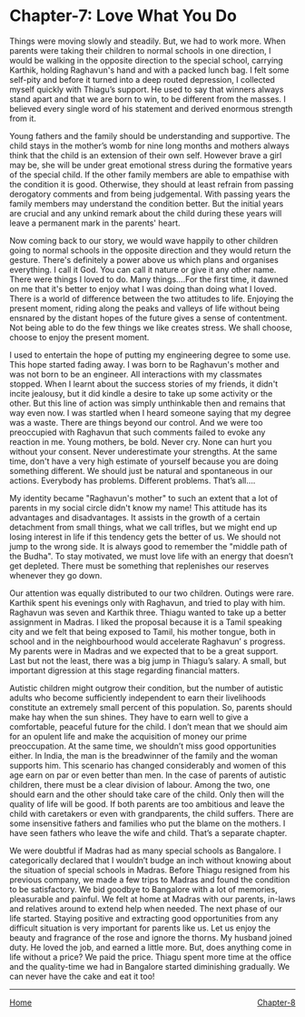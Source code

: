 # Chapter-7: Love What You Do

Things were moving slowly and steadily. But, we had to work more. When parents were taking their children to normal schools in one direction, I would be walking in the opposite direction to the special school, carrying Karthik, holding Raghavun's hand and with a packed lunch bag. I felt some self-pity and before it turned into a deep routed depression, I collected myself quickly with Thiagu’s support. He used to say that winners always stand apart and that we are born to win, to be different from the masses. I believed every single word of his statement and derived enormous strength from it.

Young fathers and the family should be understanding and supportive. The child stays in the mother’s womb for nine long months and mothers always think that the child is an extension of their own self. However brave a girl may be, she will be under great emotional stress during the formative years of the special child. If the other family members are able to empathise with the condition it is good. Otherwise, they should at least refrain from passing derogatory comments and from being judgemental. With passing years the family members may understand the condition better. But the initial years are crucial and any unkind remark about the child during these years will leave a permanent mark in the parents' heart.

Now coming back to our story, we would wave happily to other children going to normal schools in the opposite direction and they would return the gesture. There's definitely a power above us which plans and organises everything. I call it God. You can call it nature or give it any other name. There were things I loved to do. Many things….For the first time, it dawned on me that it's better to enjoy what I was doing than doing what I loved. There is a world of difference between the two attitudes to life. Enjoying the present moment, riding along the peaks and valleys of life without being ensnared by the distant hopes of the future gives a sense of contentment. Not being able to do the few things we like creates stress. We shall choose, choose to enjoy the present moment.

I used to entertain the hope of putting my engineering degree to some use. This hope started fading away. I was born to be Raghavun's mother and was not born to be an engineer. All interactions with my classmates stopped. When I learnt about the success stories of my friends, it didn't incite jealousy, but it did kindle a desire to take up some activity or the other. But this line of action was simply unthinkable then and remains that way even now. I was startled when I heard someone saying that my degree was a waste. There are things beyond our control. And we were too preoccupied with Raghavun that such comments failed to evoke any reaction in me. Young mothers, be bold. Never cry. None can hurt you without your consent. Never underestimate your strengths. At the same time, don't have a very high estimate of yourself because you are doing something different. We should just be natural and spontaneous in our actions. Everybody has problems. Different problems. That’s all….

My identity became "Raghavun's mother" to such an extent that a lot of parents in my social circle didn't know my name! This attitude has its advantages and disadvantages. It assists in the growth of a certain detachment from small things, what we call trifles, but we might end up losing interest in life if this tendency gets the better of us. We should not jump to the wrong side. It is always good to remember the "middle path of the Budha". To stay motivated, we must love life with an energy that doesn’t get depleted. There must be something that replenishes our reserves whenever they go down. 

Our attention was equally distributed to our two children. Outings were rare. Karthik spent his evenings only with Raghavun, and tried to play with him. Raghavun was seven and Karthik three. Thiagu wanted to take up a better assignment in Madras. I liked the proposal because it is a Tamil speaking city and we felt that being exposed to Tamil, his mother tongue, both in school and in the neighbourhood would accelerate Raghavun’ s progress. My parents were in Madras and we expected that to be a great support. Last but not the least, there was a big jump in Thiagu’s salary. A small, but important digression at this stage regarding financial matters.

Autistic children might outgrow their condition, but the number of autistic adults who become sufficiently independent to earn their livelihoods constitute an extremely small percent of this population. So, parents should make hay when the sun shines. They have to earn well to give a comfortable, peaceful future for the child. I don’t mean that we should aim for an opulent life and make the acquisition of money our prime preoccupation. At the same time, we shouldn’t miss good opportunities either. In India, the man is the breadwinner of the family and the woman supports him. This scenario has changed considerably and women of this age earn on par or even better than men. In the case of parents of autistic children, there must be a clear division of labour. Among the two, one should earn and the other should take care of the child. Only then will the quality of life will be good. If both parents are too ambitious and leave the child with caretakers or even with grandparents, the child suffers. There are some insensitive fathers and families who put the blame on the mothers. I have seen fathers who leave the wife and child. That’s a separate chapter.

We were doubtful if Madras had as many special schools as Bangalore. I categorically declared that I wouldn’t budge an inch without knowing about the situation of special schools in Madras. Before Thiagu resigned from his previous company, we made a few trips to Madras and found the condition to be satisfactory. We bid goodbye to Bangalore with a lot of memories, pleasurable and painful. We felt at home at Madras with our parents, in-laws and relatives around to extend help when needed. The next phase of our life started. Staying positive and extracting good opportunities from any difficult situation is very important for parents like us. Let us enjoy the beauty and fragrance of the rose and ignore the thorns. My husband joined duty. He loved the job, and earned a little more. But, does anything come in life without a price? We paid the price. Thiagu spent more time at the office and the quality-time we had in Bangalore started diminishing gradually. We can never have the cake and eat it too!

<hr>
<span style="display:flex; justify-content: space-between;">
	<a href="index.html">Home</a> <a href="Chapter_8.html">Chapter-8</a> </span> 